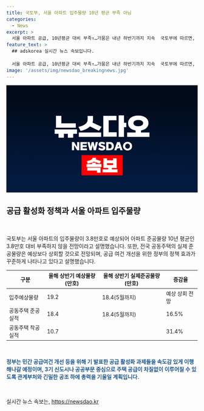 ```yaml
---
title: 국토부, 서울 아파트 입주물량 10년 평균 부족 아님
categories:
  - News
excerpt: >
  서울 아파트 공급, 10년평균 대비 부족↑…가뭄은 내년 하반기까지 지속  국토부에 따르면, 올해 상반기 전국 공동주택 입주 예정물량은 19.2만호에서 실제 준공물량은 18.4만호로, 6월 실적을 더할 경우 예상치를 상회할 것으로 전망된다. 정부는 민간 공급여건 개선과 관련한 공급 활성화 과제를 이행해나갈 예정이며, 3기 신도시나 공공부문 중심으로 주택 공급이 차질없이 이루어지도록 노력할 계획이다. (출처: 정책브리핑)
feature_text: >
  ## adskorea 실시간 뉴스 속보입니다.

  서울 아파트 공급, 10년평균 대비 부족↑…가뭄은 내년 하반기까지 지속  국토부에 따르면, 올해 상반기 전국 공동주택 입주 예정물량은 19.2만호에서 실제 준공물량은 18.4만호로, 6월 실적을 더할 경우 예상치를 상회할 것으로 전망된다. 정부는 민간 공급여건 개선과 관련한 공급 활성화 과제를 이행해나갈 예정이며, 3기 신도시나 공공부문 중심으로 주택 공급이 차질없이 이루어지도록 노력할 계획이다. (출처: 정책브리핑)
image: '/assets/img/newsdao_breakingnews.jpg'
---
```


<p><img src="/assets/img/newsdao_breakingnews.jpg" alt="adskorea 속보" /></p>

<h2 data-ke-size="size26">공급 활성화 정책과 서울 아파트 입주물량</h2>

<p data-ke-size="size16">&nbsp;</p>

<p>국토부는 서울 아파트의 입주물량이 3.8만호로 예상되어 아파트 준공물량 10년 평균인 3.8만호 대비 부족하지 않을 전망이라고 설명했습니다. 또한, 전국 공동주택의 실제 준공물량은 예상보다 상회할 것으로 전망되며, 공급 여건 개선을 위한 정부의 정책 효과가 꾸준하게 나타나고 있다고 설명했습니다.</p>

<table>
<thead>
<tr>
<th>구분</th>
<th>올해 상반기 예상물량(만호)</th>
<th>올해 상반기 실제준공물량(만호)</th>
<th>증감율</th>
</tr>
</thead>
<tbody>
<tr>
<td>입주예상물량</td>
<td>19.2</td>
<td>18.4(5월까지)</td>
<td>예상 상회 전망</td>
</tr>
<tr>
<td>공동주택 준공실적</td>
<td>18.4</td>
<td>18.4(5월까지)</td>
<td>16.5%</td>
</tr>
<tr>
<td>공동주택 착공실적</td>
<td>10.7</td>
<td>&nbsp;</td>
<td>31.4%</td>
</tr>
</tbody>
</table>

<p data-ke-size="size16">&nbsp;</p>

<p><b><span style="color: #1a5490;">정부는 민간 공급여건 개선 등을 위해 기 발표한 공급 활성화 과제들을 속도감 있게 이행해나갈 예정이며, 3기 신도시나 공공부문 중심으로 주택 공급이 차질없이 이루어질 수 있도록 관계부처와 긴밀한 공조 하에 총력을 기울일 계획입니다.</span></b></p>

<p data-ke-size="size16">&nbsp;</p>
실시간 뉴스 속보는, <a href="https://newsdao.kr" rel="dofollow">https://newsdao.kr</a>


